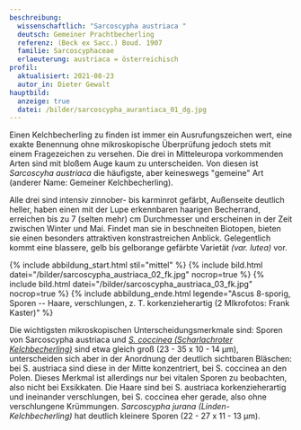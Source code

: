 ```yaml
---
beschreibung:
  wissenschaftlich: "Sarcoscypha austriaca "
  deutsch: Gemeiner Prachtbecherling
  referenz: (Beck ex Sacc.) Boud. 1907
  familie: Sarcoscyphaceae
  erlaeuterung: austriaca = österreichisch
profil:
  aktualisiert: 2021-08-23
  autor_in: Dieter Gewalt
hauptbild:
  anzeige: true
  datei: /bilder/sarcoscypha_aurantiaca_01_dg.jpg
---
```

Einen Kelchbecherling zu finden ist immer ein Ausrufungszeichen wert, eine exakte Benennung ohne mikroskopische Überprüfung jedoch stets mit einem Fragezeichen zu versehen. Die drei in Mitteleuropa vorkommenden Arten sind mit bloßem Auge kaum zu unterscheiden. Von diesen ist *Sarcoscyha austriaca* die häufigste, aber keineswegs "gemeine" Art (anderer Name: Gemeiner Kelchbecherling).

Alle drei sind intensiv zinnober- bis karminrot gefärbt, Außenseite deutlich heller, haben einen mit der Lupe erkennbaren haarigen Becherrand, erreichen bis zu 7 (selten mehr) cm Durchmesser und erscheinen in der Zeit zwischen Winter und Mai. Findet man sie in beschneiten Biotopen, bieten sie einen besonders attraktiven konstrastreichen Anblick. Gelegentlich kommt eine blassere, gelb bis gelborange gefärbte Varietät *(var. lutea)* vor.

{% include abbildung_start.html stil="mittel" %}
{% include bild.html datei="/bilder/sarcoscypha_austriaca_02_fk.jpg" nocrop=true %}
{% include bild.html datei="/bilder/sarcoscypha_austriaca_03_fk.jpg" nocrop=true %}
{% include abbildung_ende.html legende="Ascus 8-sporig, Sporen -- Haare, verschlungen, z. T. korkenzieherartig (2 MIkrofotos: Frank Kaster)" %}

Die wichtigsten mikroskopischen Unterscheidungsmerkmale sind: Sporen von Sarcoscypha austriaca und *[S. coccinea (Scharlachroter Kelchbecherling)](/pilze/sarcoscypha-coccinea-scharlachroter-kelchbecherling)* sind etwa gleich groß (23 - 35 x 10 - 14 µm), unterscheiden sich aber in der Anordnung der deutlich sichtbaren Bläschen: bei S. austriaca sind diese in der Mitte konzentriert, bei S. coccinea an den Polen. Dieses Merkmal ist allerdings nur bei vitalen Sporen zu beobachten, also nicht bei Exsikkaten. Die Haare sind bei S. austriaca korkenzieherartig und ineinander verschlungen, bei S. coccinea eher gerade, also ohne verschlungene Krümmungen. *Sarcoscypha jurana (Linden-Kelchbecherling)* hat deutlich kleinere Sporen (22 - 27 x 11 - 13 µm).